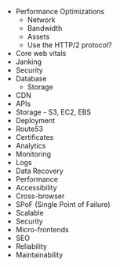 -   Performance Optimizations
    -   Network
    -   Bandwidth
    -   Assets
    -   Use the HTTP/2 protocol?
-   Core web vitals
-   Janking
-   Security
-   Database
    -   Storage
-   CDN
-   APIs
-   Storage - S3, EC2, EBS
-   Deployment
-   Route53
-   Certificates
-   Analytics
-   Monitoring
-   Logs
-   Data Recovery
-   Performance
-   Accessibility
-   Cross-browser
-   SPoF (Single Point of Failure)
-   Scalable
-   Security
-   Micro-frontends
-   SEO
-   Reliability
-   Maintainability
